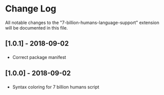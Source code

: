 # Change Log
All notable changes to the "7-billion-humans-language-support" extension will be documented in this file.

## [1.0.1] - 2018-09-02
###
- Correct package manifest

## [1.0.0] - 2018-09-02
###
- Syntax coloring for 7 billion humans script
